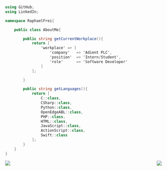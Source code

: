```cs    
using GitHub;
using LinkedIn;

namespace RaphaelFrei{

    public class AboutMe{

        public string getCurrentWorkplace(){
            return [
                'workplace' => [
                    'company'   => 'Adient PLC',
                    'position'  => 'Intern/Student',
                    'role'      => 'Software Developer'
                ]
            ];

        }

        public string getLanguages(){
            return [
                C::class,
                CSharp::class,
                Python::class,
                OpenEdgeABL::class,
                PHP::class,
                HTML::class,
                JavaScript::class,
                ActionScript::class,
                Swift::class
            ];
        }
    }
}
```

<a href="https://github.com/anuraghazra/github-readme-stats">
  <img align="left" src="https://github-readme-stats.vercel.app/api/top-langs/?username=raphaelfrei&langs_count=8&theme=dracula" />
</a>
<a href="https://github.com/anuraghazra/convoychat">
  <img align="right" src="https://github-readme-stats.vercel.app/api?username=raphaelfrei&show_icons=true&theme=radical" />
</a>
